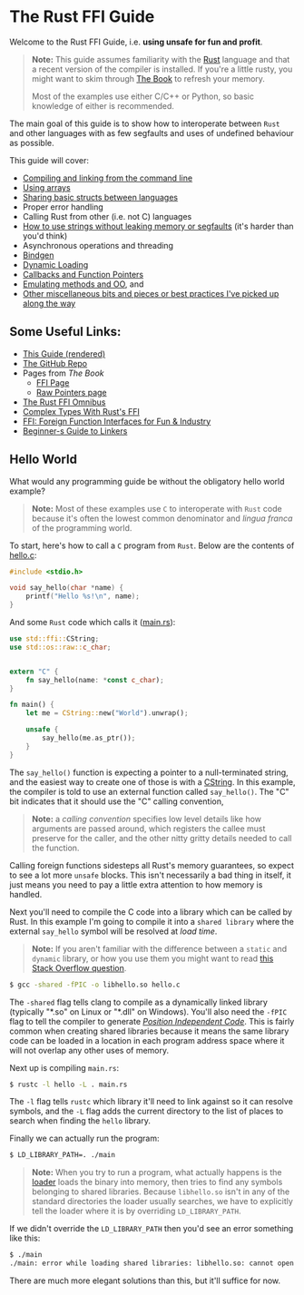 # The Rust FFI Guide


Welcome to the Rust FFI Guide, i.e. **using unsafe for fun and profit**.

> **Note:** This guide assumes familiarity with the [Rust][rust] language and
> that a recent version of the compiler is installed. If you're a little rusty,
you might want to skim through [The Book][book] to refresh your memory.
>
> Most of the examples use either C/C++ or Python, so basic knowledge of either
> is recommended.


The main goal of this guide is to show how to interoperate between `Rust` and
other languages with as few segfaults and uses of undefined behaviour as
possible.

This guide will cover:

* [Compiling and linking from the command line](#Hello-World)
* [Using arrays](./arrays/)
* [Sharing basic structs between languages](./structs/)
* Proper error handling
* Calling Rust from other (i.e. not C) languages
* [How to use strings without leaking memory or segfaults](./strings/)
  (it's harder than you'd think)
* Asynchronous operations and threading
* [Bindgen](./bindgen/)
* [Dynamic Loading](./dynamic_loading/)
* [Callbacks and Function Pointers](./callbacks/)
* [Emulating methods and OO](./pythonic/), and
* [Other miscellaneous bits and pieces or best practices I've picked up along
  the way](./best_practices.html)


## Some Useful Links:

* [This Guide (rendered)](https://michael-f-bryan.github.io/rust-ffi-guide/)
* [The GitHub Repo](https://github.com/Michael-F-Bryan/rust-ffi-guide)
* Pages from *The Book*
    - [FFI Page](https://doc.rust-lang.org/book/ffi.html)
    - [Raw Pointers page](https://doc.rust-lang.org/book/raw-pointers.html)
* [The Rust FFI Omnibus](http://jakegoulding.com/rust-ffi-omnibus/)
* [Complex Types With Rust's FFI](https://medium.com/jim-fleming/complex-types-with-rust-s-ffi-315d14619479)
* [FFI: Foreign Function Interfaces for Fun & Industry](https://spin.atomicobject.com/2013/02/15/ffi-foreign-function-interfaces/)
* [Beginner-s Guide to Linkers](http://www.lurklurk.org/linkers/linkers.html)


## Hello World

What would any programming guide be without the obligatory hello world example?

> **Note:** Most of these examples use `C` to interoperate with `Rust` code
> because it's often the lowest common denominator and *lingua franca* of
> the programming world.

To start, here's how to call a `C` program from `Rust`. Below are the
contents of [hello.c](./introduction/hello.c):

```c
#include <stdio.h>

void say_hello(char *name) {
    printf("Hello %s!\n", name);
}
```

And some `Rust` code which calls it ([main.rs](./introduction/main.rs)):

```rust
use std::ffi::CString;
use std::os::raw::c_char;


extern "C" {
    fn say_hello(name: *const c_char);
}

fn main() {
    let me = CString::new("World").unwrap();

    unsafe {
        say_hello(me.as_ptr());
    }
}
```
The `say_hello()` function is expecting a pointer to a null-terminated string,
and the easiest way to create one of those is with a [CString][cstring].
In this example, the compiler is told to use an external function called
`say_hello()`. The "C" bit indicates that it should use the "C" calling
convention,

> **Note:** a *calling convention* specifies low level details like how
> arguments are passed around, which registers the callee must preserve
> for the caller, and the other nitty gritty details needed to call the
> function.

Calling foreign functions sidesteps all Rust's memory guarantees, so expect to
see a lot more `unsafe` blocks. This isn't necessarily a bad thing in itself,
it just means you need to pay a little extra attention to how memory is
handled.

Next you'll need to compile the C code into a library which can be called by
Rust. In this example I'm going to compile it into a `shared library` where the
external `say_hello` symbol will be resolved at *load time*.

> **Note:** If you aren't familiar with the difference between a `static` and
> `dynamic` library, or how you use them you might want to read
> [this Stack Overflow question][static-vs-dynamic].

```bash
$ gcc -shared -fPIC -o libhello.so hello.c
```

The `-shared` flag tells clang to compile as a dynamically linked library
(typically "\*.so" on Linux or "\*.dll" on Windows). You'll also need the
`-fPIC` flag to tell the compiler to generate [*Position Independent
Code*][pic]. This is fairly common when creating shared libraries because it
means the same library code can be loaded in a location in each program
address space where it will not overlap any other uses of memory.

Next up is compiling `main.rs`:

```bash
$ rustc -l hello -L . main.rs
```

The `-l` flag tells `rustc` which library it'll need to link against so it can
resolve symbols, and the `-L` flag adds the current directory to the list of
places to search when finding the `hello` library.

Finally we can actually run the program:

```bash
$ LD_LIBRARY_PATH=. ./main
```

> **Note:** When you try to run a program, what actually happens is the
> [loader][loader] loads the binary into memory, then tries to find any symbols
> belonging to shared libraries. Because `libhello.so` isn't in any of the
> standard directories the loader usually searches, we have to explicitly tell
> the loader where it is by overriding `LD_LIBRARY_PATH`.

If we didn't override the `LD_LIBRARY_PATH` then you'd see an error something
like this:

```bash
$ ./main
./main: error while loading shared libraries: libhello.so: cannot open shared object file: No such file or directory
```

There are much more elegant solutions than this, but it'll suffice for now.


[rust]:  https://www.rust-lang.org/
[book]: https://doc.rust-lang.org/stable/book/
[loader]: https://en.wikipedia.org/wiki/Loader_(computing)
[static-vs-dynamic]: http://stackoverflow.com/questions/2649334/difference-between-static-and-shared-libraries
[cstring]: https://doc.rust-lang.org/nightly/std/ffi/struct.CString.html
[pic]: https://en.wikipedia.org/wiki/Position-independent_code
